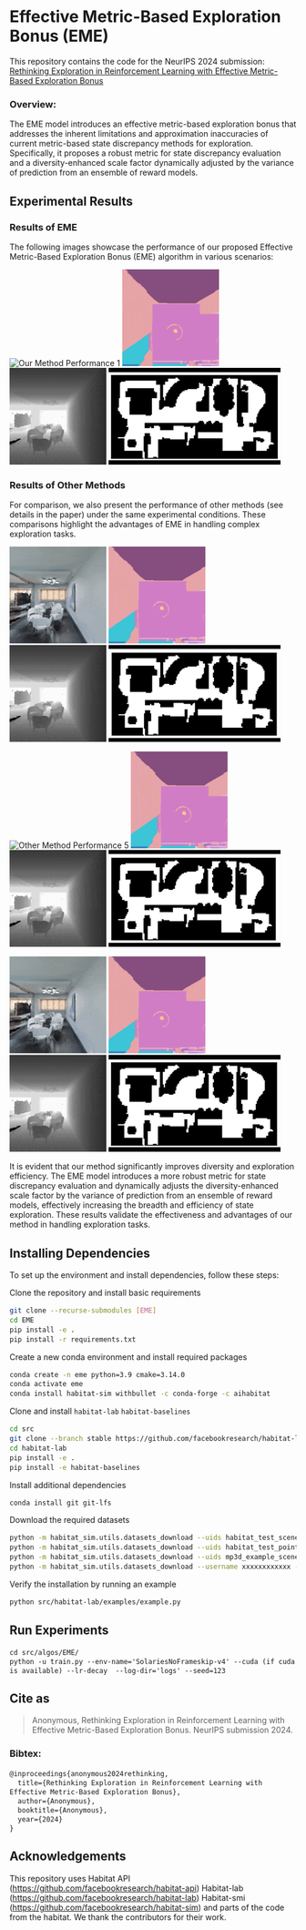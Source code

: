 # Effective Metric-Based Exploration Bonus (EME)
This repository contains the code for the NeurIPS 2024 submission:
[Rethinking Exploration in Reinforcement Learning with Effective Metric-Based Exploration Bonus]()

### Overview:
The EME model introduces an effective metric-based exploration bonus that addresses the inherent limitations and approximation inaccuracies of current metric-based state discrepancy methods for exploration. Specifically, it proposes a robust metric for state discrepancy evaluation and a diversity-enhanced scale factor dynamically adjusted by the variance of prediction from an ensemble of reward models.

## Experimental Results

### Results of EME
The following images showcase the performance of our proposed Effective Metric-Based Exploration Bonus (EME) algorithm in various scenarios:

![Our Method Performance 1](./figs/41.gif)
![Our Method Performance 2](./figs/42.gif)
![Our Method Performance 3](./figs/43.gif)
![Our Method Performance 4](./figs/44.gif)

### Results of Other Methods
For comparison, we also present the performance of other methods (see details in the paper) under the same experimental conditions. These comparisons highlight the advantages of EME in handling complex exploration tasks.

![Other Method Performance 1](./figs/11.gif)
![Other Method Performance 2](./figs/12.gif)
![Other Method Performance 3](./figs/13.gif)
![Other Method Performance 4](./figs/14.gif)

![Other Method Performance 5](./figs/21.gif)
![Other Method Performance 6](./figs/22.gif)
![Other Method Performance 7](./figs/23.gif)
![Other Method Performance 8](./figs/24.gif)

![Other Method Performance 9](./figs/31.gif)
![Other Method Performance 10](./figs/32.gif)
![Other Method Performance 11](./figs/33.gif)
![Other Method Performance 12](./figs/34.gif)

It is evident that our method significantly improves diversity and exploration efficiency. The EME model introduces a more robust metric for state discrepancy evaluation and dynamically adjusts the diversity-enhanced scale factor by the variance of prediction from an ensemble of reward models, effectively increasing the breadth and efficiency of state exploration. These results validate the effectiveness and advantages of our method in handling exploration tasks.


## Installing Dependencies

To set up the environment and install dependencies, follow these steps:

Clone the repository and install basic requirements
```bash
git clone --recurse-submodules [EME]
cd EME
pip install -e .
pip install -r requirements.txt
```

Create a new conda environment and install required packages
```bash
conda create -n eme python=3.9 cmake=3.14.0
conda activate eme
conda install habitat-sim withbullet -c conda-forge -c aihabitat
```

Clone and install `habitat-lab` `habitat-baselines`
```bash
cd src
git clone --branch stable https://github.com/facebookresearch/habitat-lab.git
cd habitat-lab
pip install -e .
pip install -e habitat-baselines
```

Install additional dependencies
```bash
conda install git git-lfs
```

Download the required datasets
```bash
python -m habitat_sim.utils.datasets_download --uids habitat_test_scenes --data-path data/
python -m habitat_sim.utils.datasets_download --uids habitat_test_pointnav_dataset --data-path data/
python -m habitat_sim.utils.datasets_download --uids mp3d_example_scene --data-path data/
python -m habitat_sim.utils.datasets_download --username xxxxxxxxxxxx --password xxxxxxxxxxxx --uids hm3d_minival_v0.2
```
Verify the installation by running an example
```bash
python src/habitat-lab/examples/example.py
```

## Run Experiments
```
cd src/algos/EME/
python -u train.py --env-name='SolariesNoFrameskip-v4' --cuda (if cuda is available) --lr-decay  --log-dir='logs' --seed=123
```

## Cite as
> Anonymous, Rethinking Exploration in Reinforcement Learning with Effective Metric-Based Exploration Bonus. NeurIPS submission 2024.

### Bibtex:
```
@inproceedings{anonymous2024rethinking,
  title={Rethinking Exploration in Reinforcement Learning with Effective Metric-Based Exploration Bonus},
  author={Anonymous},
  booktitle={Anonymous},
  year={2024}
}
```

## Acknowledgements
This repository uses Habitat API (https://github.com/facebookresearch/habitat-api) Habitat-lab (https://github.com/facebookresearch/habitat-lab) Habitat-smi (https://github.com/facebookresearch/habitat-sim) and parts of the code from the habitat. We thank the contributors for their work.

